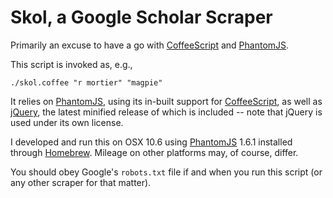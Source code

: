Skol, a Google Scholar Scraper
==============================

Primarily an excuse to have a go with [CoffeeScript][coffee] and [PhantomJS][].

This script is invoked as, e.g.,

    ./skol.coffee "r mortier" "magpie"
    
It relies on [PhantomJS][], using its in-built support for [CoffeeScript][coffee], as well as [jQuery][], the latest minified release of which is included -- note that jQuery is used under its own license. 

I developed and run this on OSX 10.6 using [PhantomJS][] 1.6.1 installed through [Homebrew](http://mxcl.github.com/homebrew/). Mileage on other platforms may, of course, differ.

You should obey Google's `robots.txt` file if and when you run this script (or any other scraper for that matter).

[PhantomJS]: http://phantomjs.org/
[coffee]: http://coffeescript.org/
[jQuery]: http://jquery.com/

